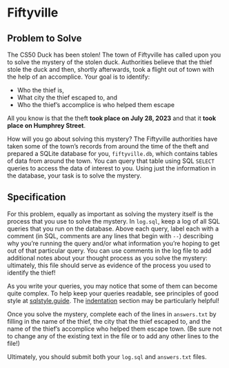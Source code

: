 # Fiftyville

## Problem to Solve

The CS50 Duck has been stolen! The town of Fiftyville has called upon you to solve the mystery of the stolen duck. Authorities believe that the thief stole the duck and then, shortly afterwards, took a flight out of town with the help of an accomplice. Your goal is to identify:

-   Who the thief is,
-   What city the thief escaped to, and
-   Who the thief’s accomplice is who helped them escape

All you know is that the theft  **took place on July 28, 2023**  and that it  **took place on Humphrey Street**.

How will you go about solving this mystery? The Fiftyville authorities have taken some of the town’s records from around the time of the theft and prepared a SQLite database for you,  `fiftyville.db`, which contains tables of data from around the town. You can query that table using SQL  `SELECT`  queries to access the data of interest to you. Using just the information in the database, your task is to solve the mystery.

## Specification

For this problem, equally as important as solving the mystery itself is the process that you use to solve the mystery. In  `log.sql`, keep a log of all SQL queries that you run on the database. Above each query, label each with a comment (in SQL, comments are any lines that begin with  `--`) describing why you’re running the query and/or what information you’re hoping to get out of that particular query. You can use comments in the log file to add additional notes about your thought process as you solve the mystery: ultimately, this file should serve as evidence of the process you used to identify the thief!

As you write your queries, you may notice that some of them can become quite complex. To help keep your queries readable, see principles of good style at  [sqlstyle.guide](https://www.sqlstyle.guide/). The  [indentation](https://www.sqlstyle.guide/#indentation)  section may be particularly helpful!

Once you solve the mystery, complete each of the lines in  `answers.txt`  by filling in the name of the thief, the city that the thief escaped to, and the name of the thief’s accomplice who helped them escape town. (Be sure not to change any of the existing text in the file or to add any other lines to the file!)

Ultimately, you should submit both your  `log.sql`  and  `answers.txt`  files.